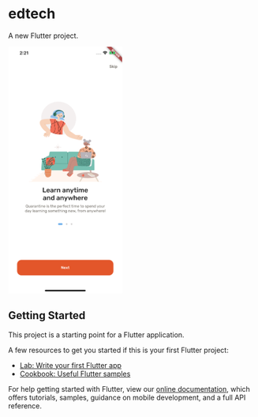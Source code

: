 # edtech

A new Flutter project.

<img src="/docs/Simulator%20Screen%20Shot%20-%20iPhone%2011%20Pro%20Max%20-%202021-05-19%20at%2014.21.32.png" alt="Intro Page" height="500">

## Getting Started

This project is a starting point for a Flutter application.

A few resources to get you started if this is your first Flutter project:

- [Lab: Write your first Flutter app](https://flutter.dev/docs/get-started/codelab)
- [Cookbook: Useful Flutter samples](https://flutter.dev/docs/cookbook)

For help getting started with Flutter, view our
[online documentation](https://flutter.dev/docs), which offers tutorials,
samples, guidance on mobile development, and a full API reference.
